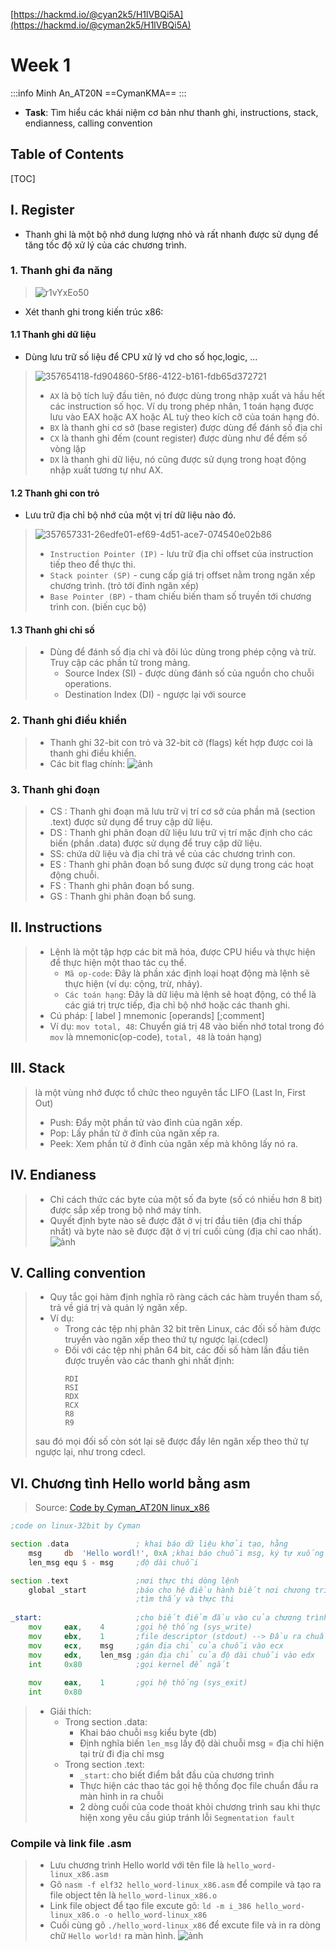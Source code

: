 [https://hackmd.io/@cyan2k5/H1lVBQi5A](https://hackmd.io/@cyman2k5/H1lVBQi5A)

# Week 1
:::info
Minh An_AT20N ==CymanKMA==
:::

* **Task**: Tìm hiểu các khái niệm cơ bản như thanh ghi, instructions, stack, endianness, calling convention 

## Table of Contents
[TOC]

## I. Register
* Thanh ghi là một bộ nhớ dung lượng nhỏ và rất nhanh được sử dụng để tăng tốc độ xử lý của các chương trình.

### 1. Thanh ghi đa năng
>![r1vYxEo50](https://github.com/user-attachments/assets/240a8e53-fd16-460b-b474-0a969f056287)


* Xét thanh ghi trong kiến trúc x86:
#### 1.1 Thanh ghi dữ liệu
* Dùng lưu trữ số liệu để CPU xử lý vd cho số học,logic, ... 
> ![357654118-fd904860-5f86-4122-b161-fdb65d372721](https://hackmd.io/_uploads/rk9_m4s9A.png)
> * `AX` là bộ tích luỹ đầu tiên, nó được dùng trong nhập xuất và hầu hết các instruction số học. Ví dụ trong phép nhân, 1 toán hạng được lưu vào EAX hoặc AX hoặc AL tuỳ theo kích cỡ của toán hạng đó.
> * `BX` là thanh ghi cơ sở (base register) được dùng để đánh số địa chỉ
> * `CX` là thanh ghi đếm (count register) được dùng như để đếm số vòng lặp
> * `DX` là thanh ghi dữ liệu, nó cũng được sử dụng trong hoạt động nhập xuất tương tự như AX.

#### 1.2 Thanh ghi con trỏ
* Lưu trữ địa chỉ bộ nhớ của một vị trí dữ liệu nào đó. 
>![357657331-26edfe01-ef69-4d51-ace7-074540e02b86](https://hackmd.io/_uploads/SJ0FEEjcC.png)
> * `Instruction Pointer (IP)` - lưu trữ địa chỉ offset của instruction tiếp theo để thực thi.
> * `Stack pointer (SP)` - cung cấp giá trị offset nằm trong ngăn xếp chương trình. (trỏ tới đỉnh ngăn xếp)
> * `Base Pointer (BP)` - tham chiếu biến tham số truyền tới chương trình con. (biến cục bộ)

#### 1.3 Thanh ghi chỉ số
> * Dùng để đánh số địa chỉ và đôi lúc dùng trong phép cộng và trừ. Truy cập các phần tử trong mảng.
>   * Source Index (SI) - được dùng đánh số của nguồn cho chuỗi operations.
>   * Destination Index (DI) - ngược lại với source

### 2. Thanh ghi điều khiển
> * Thanh ghi 32-bit con trỏ và 32-bit cờ (flags) kết hợp được coi là thanh ghi điểu khiển.
> * Các bit flag chính:
> ![ảnh](https://hackmd.io/_uploads/ryzEpVo90.png)

### 3. Thanh ghi đoạn
> * CS : Thanh ghi đoạn mã lưu trữ vị trí cơ sở của phần mã (section .text) được sử dụng để truy cập dữ liệu.
> * DS : Thanh ghi phân đoạn dữ liệu lưu trữ vị trí mặc định cho các biến (phần .data) được sử dụng để truy cập dữ liệu.
> * SS: chứa dữ liệu và địa chỉ trả về của các chương trình con.
> * ES : Thanh ghi phân đoạn bổ sung được sử dụng trong các hoạt động chuỗi.
> * FS : Thanh ghi phân đoạn bổ sung.
> * GS : Thanh ghi phân đoạn bổ sung.

## II. Instructions
> * Lệnh là một tập hợp các bit mã hóa, được CPU hiểu và thực hiện để thực hiện một thao tác cụ thể.
>   * `Mã op-code`: Đây là phần xác định loại hoạt động mà lệnh sẽ thực hiện (ví dụ: cộng, trừ, nhảy).
>   * `Các toán hạng`: Đây là dữ liệu mà lệnh sẽ hoạt động, có thể là các giá trị trực tiếp, địa chỉ bộ nhớ hoặc các thanh ghi.
> * Cú pháp: [ label ] mnemonic [operands] [;comment]
> * Ví dụ: `mov total, 48`: Chuyển giá trị 48 vào biến nhớ total trong đó `mov` là mnemonic(op-code), `total, 48` là toán hạng)

## III. Stack
> là một vùng nhớ được tổ chức theo nguyên tắc LIFO (Last In, First Out)
> * Push: Đẩy một phần tử vào đỉnh của ngăn xếp.
> * Pop: Lấy phần tử ở đỉnh của ngăn xếp ra.
> * Peek: Xem phần tử ở đỉnh của ngăn xếp mà không lấy nó ra.


## IV. Endianess
> * Chỉ cách thức các byte của một số đa byte (số có nhiều hơn 8 bit) được sắp xếp trong bộ nhớ máy tính.
> * Quyết định byte nào sẽ được đặt ở vị trí đầu tiên (địa chỉ thấp nhất) và byte nào sẽ được đặt ở vị trí cuối cùng (địa chỉ cao nhất).
> ![ảnh](https://hackmd.io/_uploads/rkhe0Njq0.png)


## V. Calling convention
> * Quy tắc gọi hàm định nghĩa rõ ràng cách các hàm truyền tham số, trả về giá trị và quản lý ngăn xếp.
> * Ví dụ:
>   * Trong các tệp nhị phân 32 bit trên Linux, các đối số hàm được truyền vào ngăn xếp theo thứ tự ngược lại.(cdecl)
>   * Đối với các tệp nhị phân 64 bit, các đối số hàm lần đầu tiên được truyền vào các thanh ghi nhất định:
>     ```
>     RDI
>     RSI
>     RDX
>     RCX
>     R8
>     R9
>     ```
> sau đó mọi đối số còn sót lại sẽ được đẩy lên ngăn xếp theo thứ tự ngược lại, như trong cdecl. 

## VI. Chương tình Hello world bằng asm

> Source: [Code by Cyman_AT20N linux_x86](https://github.com/anpm2/Cybersecurity/blob/94afbf2b4a2ec73b99352d7dd71d899c876e9129/Reverse_Engineering/task/week1/hello_word-linux_x86.asm)

```asm
;code on linux-32bit by Cyman

section .data               ; khai báo dữ liệu khởi tạo, hằng
    msg     db  'Hello wordl!', 0xA ;khai báo chuỗi msg, ký tự xuống dòng (0xA)
    len_msg equ $ - msg     ;độ dài chuỗi

section .text               ;nơi thực thi dòng lệnh
    global _start           ;báo cho hệ điều hành biết nơi chương trình có thể được 
                            ;tìm thấy và thực thi
                            
_start:                     ;cho biết điểm đầu vào của chương trình
    mov     eax,    4       ;gọi hệ thống (sys_write) 
    mov     ebx,    1       ;file descriptor (stdout) --> Đầu ra chuẩn (màn hình)
    mov     ecx,    msg     ;gán địa chỉ của chuỗi vào ecx
    mov     edx,    len_msg ;gán địa chỉ của độ dài chuỗi vào edx
    int     0x80            ;gọi kernel để ngắt
    
    mov     eax,    1       ;gọi hệ thống (sys_exit) 
    int     0x80
```
> * Giải thích:
>   - Trong section .data:
>     - Khai báo chuỗi `msg` kiểu byte (db)
>     - Định nghĩa biến `len_msg` lấy độ dài chuỗi msg = địa chỉ hiện tại trừ đi địa chỉ msg
>   - Trong section .text:
>     - `_start`: cho biết điểm bắt đầu của chương trình
>     - Thực hiện các thao tác gọi hệ thống đọc file chuẩn đầu ra màn hình in ra chuỗi
>     - 2 dòng cuối của code thoát khỏi chương trình sau khi thực hiện xong yêu cầu giúp tránh lỗi `Segmentation fault` 

 ### Compile và link file .asm
> * Lưu chương trình Hello world với tên file là `hello_word-linux_x86.asm`
> * Gõ `nasm -f elf32 hello_word-linux_x86.asm` để compile và tạo ra file object tên là `hello_word-linux_x86.o`
> * Link file object để tạo file excute gõ: `ld -m i_386 hello_word-linux_x86.o -o hello_word-linux_x86`
> * Cuối cùng gõ `./hello_word-linux_x86` để excute file và in ra dòng chữ `Hello world!` ra màn hình.
> ![ảnh](https://hackmd.io/_uploads/B1x2FJHiA.png)

